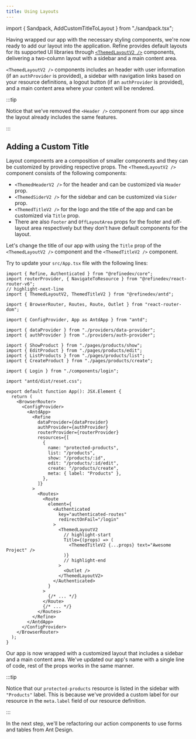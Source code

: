 ```yaml
---
title: Using Layouts
---
```


import { Sandpack, AddCustomTitleToLayout } from "./sandpack.tsx";

<Sandpack>

Having wrapped our app with the necessary styling components, we're now ready to add our layout into the application. Refine provides default layouts for its supported UI libraries through [`<ThemedLayoutV2 />`](/docs/ui-integrations/ant-design/components/themed-layout) components, delivering a two-column layout with a sidebar and a main content area.

`<ThemedLayoutV2 />` components includes an header with user information (if an `authProvider` is provided), a sidebar with navigation links based on your resource definitions, a logout button (if an `authProvider` is provided), and a main content area where your content will be rendered.

:::tip

Notice that we've removed the `<Header />` component from our app since the layout already includes the same features.

:::

## Adding a Custom Title

Layout components are a composition of smaller components and they can be customized by providing respective props. The `<ThemedLayoutV2 />` component consists of the following components:

- `<ThemedHeaderV2 />` for the header and can be customized via `Header` prop.
- `<ThemedSiderV2 />` for the sidebar and can be customized via `Sider` prop.
- `<ThemedTitleV2 />` for the logo and the title of the app and can be customized via `Title` prop.
- There are also `Footer` and `OffLayoutArea` props for the footer and off-layout area respectively but they don't have default components for the layout.

Let's change the title of our app with using the `Title` prop of the `<ThemedLayoutV2 />` component and the `<ThemedTitleV2 />` component.

Try to update your `src/App.tsx` file with the following lines:

```tsx title="src/App.tsx"
import { Refine, Authenticated } from "@refinedev/core";
import routerProvider, { NavigateToResource } from "@refinedev/react-router-v6";
// highlight-next-line
import { ThemedLayoutV2, ThemedTitleV2 } from "@refinedev/antd";

import { BrowserRouter, Routes, Route, Outlet } from "react-router-dom";

import { ConfigProvider, App as AntdApp } from "antd";

import { dataProvider } from "./providers/data-provider";
import { authProvider } from "./providers/auth-provider";

import { ShowProduct } from "./pages/products/show";
import { EditProduct } from "./pages/products/edit";
import { ListProducts } from "./pages/products/list";
import { CreateProduct } from "./pages/products/create";

import { Login } from "./components/login";

import "antd/dist/reset.css";

export default function App(): JSX.Element {
  return (
    <BrowserRouter>
      <ConfigProvider>
        <AntdApp>
          <Refine
            dataProvider={dataProvider}
            authProvider={authProvider}
            routerProvider={routerProvider}
            resources={[
              {
                name: "protected-products",
                list: "/products",
                show: "/products/:id",
                edit: "/products/:id/edit",
                create: "/products/create",
                meta: { label: "Products" },
              },
            ]}
          >
            <Routes>
              <Route
                element={
                  <Authenticated
                    key="authenticated-routes"
                    redirectOnFail="/login"
                  >
                    <ThemedLayoutV2
                      // highlight-start
                      Title={(props) => (
                        <ThemedTitleV2 {...props} text="Awesome Project" />
                      )}
                      // highlight-end
                    >
                      <Outlet />
                    </ThemedLayoutV2>
                  </Authenticated>
                }
              >
                {/* ... */}
              </Route>
              {/* ... */}
            </Routes>
          </Refine>
        </AntdApp>
      </ConfigProvider>
    </BrowserRouter>
  );
}
```

<AddCustomTitleToLayout />

Our app is now wrapped with a customized layout that includes a sidebar and a main content area. We've updated our app's name with a single line of code, rest of the props works in the same manner.

:::tip

Notice that our `protected-products` resource is listed in the sidebar with `"Products"` label. This is because we've provided a custom label for our resource in the `meta.label` field of our resource definition.

:::

In the next step, we'll be refactoring our action components to use forms and tables from Ant Design.

</Sandpack>
